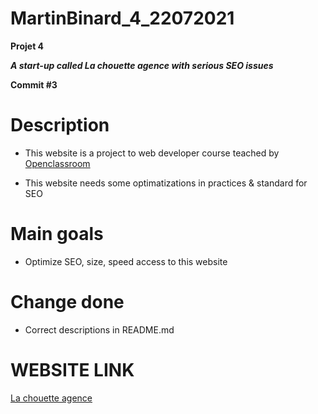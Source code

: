# MartinBinard_4_22072021
**Projet 4**

***A start-up called La chouette agence with serious SEO issues***

**Commit #3**

# Description

* This website is a project to web developer course teached by [Openclassroom](https://openclassrooms.com/en/paths/141-web-developer)

* This website needs some optimatizations in practices & standard for SEO

# Main goals

* Optimize SEO, size, speed access to this website

# Change done

* Correct descriptions in README.md

# WEBSITE LINK

[La chouette agence](https://martinbinard.github.io/MartinBinard_4_22072021/)